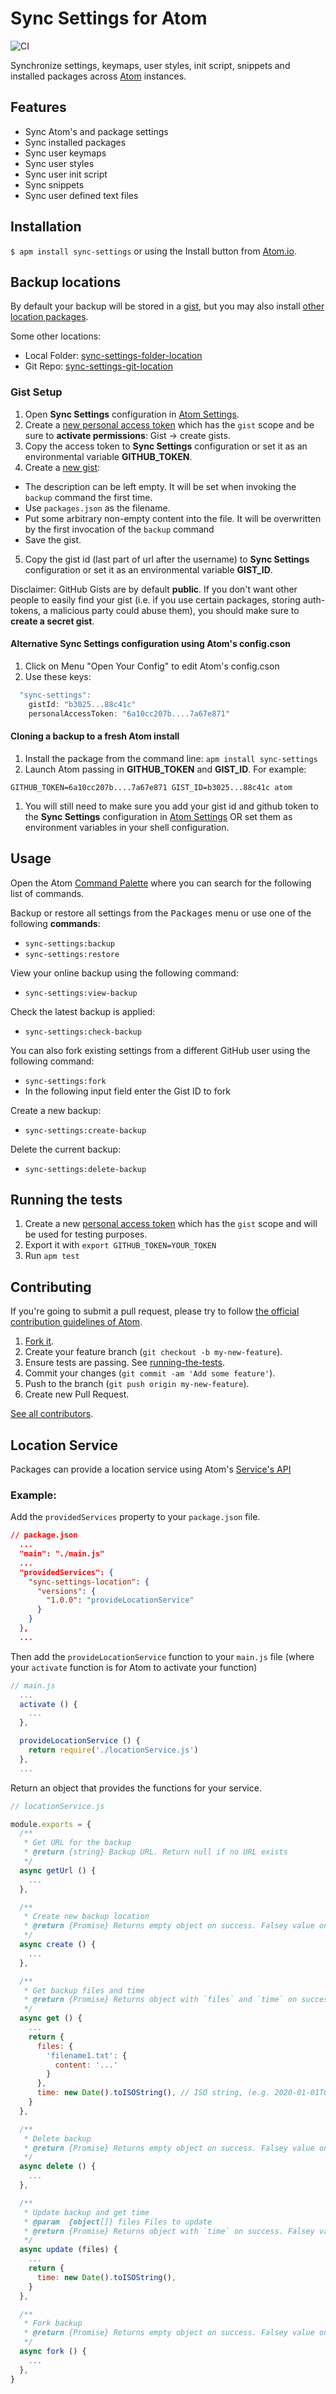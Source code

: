 # Sync Settings for Atom

![CI](https://github.com/atom-community/sync-settings/workflows/CI/badge.svg)

Synchronize settings, keymaps, user styles, init script, snippets and installed packages across [Atom](https://atom.io) instances.

## Features
* Sync Atom's and package settings
* Sync installed packages
* Sync user keymaps
* Sync user styles
* Sync user init script
* Sync snippets
* Sync user defined text files

## Installation

`$ apm install sync-settings` or using the Install button from [Atom.io](https://atom.io/packages/sync-settings).

## Backup locations

By default your backup will be stored in a [gist](https://gist.github.com),
but you may also install [other location packages](https://atom.io/packages/search?q=sync-settings+location).

Some other locations:

- Local Folder: [sync-settings-folder-location](https://atom.io/packages/sync-settings-folder-location)
- Git Repo: [sync-settings-git-location](https://atom.io/packages/sync-settings-git-location)

### Gist Setup

1. Open **Sync Settings** configuration in [Atom Settings](atom://config).
2. Create a [new personal access token](https://github.com/settings/tokens/new?scopes=gist) which has the `gist` scope and be sure to **activate permissions**: Gist -> create gists.
3. Copy the access token to **Sync Settings** configuration or set it as an environmental variable **GITHUB_TOKEN**.
4. Create a [new gist](https://gist.github.com/):

  - The description can be left empty. It will be set when invoking the `backup` command the first time.
  - Use `packages.json` as the filename.
  - Put some arbitrary non-empty content into the file. It will be overwritten by the first invocation of the `backup` command
  - Save the gist.

5. Copy the gist id (last part of url after the username) to **Sync Settings** configuration or set it as an environmental variable **GIST_ID**.

Disclaimer: GitHub Gists are by default **public**. If you don't want other people to easily find your gist (i.e. if you use certain packages, storing auth-tokens, a malicious party could abuse them), you should make sure to **create a secret gist**.

#### Alternative **Sync Settings** configuration using Atom's config.cson

1. Click on Menu "Open Your Config" to edit Atom's config.cson
2. Use these keys:

```js
  "sync-settings":
    gistId: "b3025...88c41c"
    personalAccessToken: "6a10cc207b....7a67e871"
```

#### Cloning a backup to a fresh Atom install

1. Install the package from the command line: `apm install sync-settings`
1. Launch Atom passing in **GITHUB_TOKEN** and **GIST_ID**. For example:
```
GITHUB_TOKEN=6a10cc207b....7a67e871 GIST_ID=b3025...88c41c atom
```
1. You will still need to make sure you add your gist id and github token to the **Sync Settings** configuration in [Atom Settings](atom://config) OR set them as environment variables in your shell configuration.

## Usage

Open the Atom [Command Palette](https://github.com/atom/command-palette) where you can search for the following list of commands.

Backup or restore all settings from the <kbd>Packages</kbd> menu or use one of the following **commands**:
* `sync-settings:backup`
* `sync-settings:restore`

View your online backup using the following command:
* `sync-settings:view-backup`

Check the latest backup is applied:
* `sync-settings:check-backup`

You can also fork existing settings from a different GitHub user using the following command:
* `sync-settings:fork`
* In the following input field enter the Gist ID to fork

Create a new backup:
* `sync-settings:create-backup`

Delete the current backup:
* `sync-settings:delete-backup`

## Running the tests

1. Create a new [personal access token](https://github.com/settings/tokens/new) which has the `gist` scope and will be used for testing purposes.
2. Export it with `export GITHUB_TOKEN=YOUR_TOKEN`
3. Run `apm test`

## Contributing

If you're going to submit a pull request, please try to follow
[the official contribution guidelines of Atom](https://flight-manual.atom.io/hacking-atom/sections/contributing-to-official-atom-packages/).

1. [Fork it](https://github.com/atom-community/sync-settings/).
2. Create your feature branch (`git checkout -b my-new-feature`).
3. Ensure tests are passing. See [running-the-tests](https://github.com/atom-community/sync-settings#running-the-tests).
4. Commit your changes (`git commit -am 'Add some feature'`).
5. Push to the branch (`git push origin my-new-feature`).
6. Create new Pull Request.

[See all contributors](https://github.com/atom-community/sync-settings/graphs/contributors).

## Location Service

Packages can provide a location service using Atom's [Service's API](https://flight-manual.atom.io/behind-atom/sections/interacting-with-other-packages-via-services/)

### Example:

Add the `providedServices` property to your `package.json` file.

```json
// package.json
  ...
  "main": "./main.js"
  ...
  "providedServices": {
    "sync-settings-location": {
      "versions": {
        "1.0.0": "provideLocationService"
      }
    }
  },
  ...
```

Then add the `provideLocationService` function to your `main.js` file (where your `activate` function is for Atom to activate your function)

```js
// main.js
  ...
  activate () {
    ...
  },

  provideLocationService () {
    return require('./locationService.js')
  },
  ...
```

Return an object that provides the functions for your service.

```js
// locationService.js

module.exports = {
  /**
   * Get URL for the backup
   * @return {string} Backup URL. Return null if no URL exists
   */
  async getUrl () {
    ...
  },

  /**
   * Create new backup location
   * @return {Promise} Returns empty object on success. Falsey value on silent error
   */
  async create () {
    ...
  },

  /**
   * Get backup files and time
   * @return {Promise} Returns object with `files` and `time` on success. Falsey value on silent error
   */
  async get () {
    ...
    return {
      files: {
        'filename1.txt': {
          content: '...'
        }
      },
      time: new Date().toISOString(), // ISO string, (e.g. 2020-01-01T00:00:00.000Z)
    }
  },

  /**
   * Delete backup
   * @return {Promise} Returns empty object on success. Falsey value on silent error
   */
  async delete () {
    ...
  },

  /**
   * Update backup and get time
   * @param  {object[]} files Files to update
   * @return {Promise} Returns object with `time` on success. Falsey value on silent error
   */
  async update (files) {
    ...
    return {
      time: new Date().toISOString(),
    }
  },

  /**
   * Fork backup
   * @return {Promise} Returns empty object on success. Falsey value on silent error
   */
  async fork () {
    ...
  },
}
```

